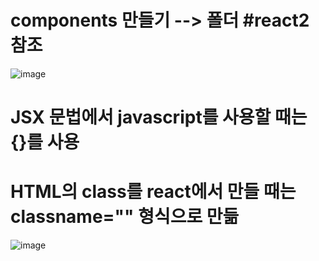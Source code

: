 # components 만들기 --> 폴더 #react2 참조

![image](https://github.com/sxhyxn/react_basic/assets/129706893/b7def13e-65e3-453b-bca4-417009ab2ce8)

# JSX 문법에서 javascript를 사용할 때는 {}를 사용
# HTML의 class를 react에서 만들 때는 classname="" 형식으로 만듦
![image](https://github.com/sxhyxn/react_basic/assets/129706893/e9f1c6eb-546b-49b6-b487-d93d9ccf156b)

